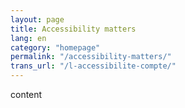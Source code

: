 ```yaml
---
layout: page
title: Accessibility matters
lang: en
category: "homepage"
permalink: "/accessibility-matters/"
trans_url: "/l-accessibilite-compte/"
---
```

content
